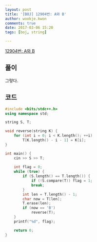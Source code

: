```yaml
---
layout: post
title: '[BOJ] 12904번: A와 B'
author: wookje.kwon
comments: true
date: 2017-03-06 15:20
tags: [boj, string]

---
```


[12904번: A와 B](https://www.acmicpc.net/problem/12904)

## 풀이

그렇다.  

## 코드

```cpp
#include <bits/stdc++.h>
using namespace std;

string S, T;

void reverse(string K) {
	for (int i = 0; i < K.length(); ++i)
		T[K.length() - i - 1] = K[i];
}

int main() {
	cin >> S >> T;
	
	int flag = 0;
	while (true) {
		if (S.length() == T.length()) {
			if (!S.compare(T)) flag = 1;
			break;
		}
		int len = T.length() - 1;
		char now = T[len];
		T.erase(len);
		if (now == 'B')
			reverse(T);
	}
	printf("%d", flag);

	return 0;
}
```